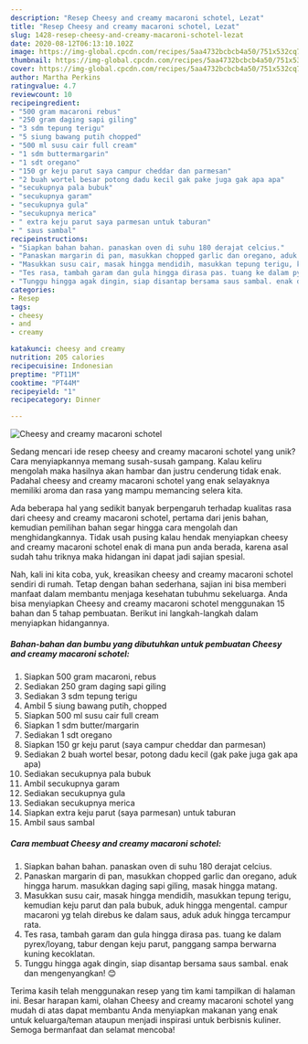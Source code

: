 ```yaml
---
description: "Resep Cheesy and creamy macaroni schotel, Lezat"
title: "Resep Cheesy and creamy macaroni schotel, Lezat"
slug: 1428-resep-cheesy-and-creamy-macaroni-schotel-lezat
date: 2020-08-12T06:13:10.102Z
image: https://img-global.cpcdn.com/recipes/5aa4732bcbcb4a50/751x532cq70/cheesy-and-creamy-macaroni-schotel-foto-resep-utama.jpg
thumbnail: https://img-global.cpcdn.com/recipes/5aa4732bcbcb4a50/751x532cq70/cheesy-and-creamy-macaroni-schotel-foto-resep-utama.jpg
cover: https://img-global.cpcdn.com/recipes/5aa4732bcbcb4a50/751x532cq70/cheesy-and-creamy-macaroni-schotel-foto-resep-utama.jpg
author: Martha Perkins
ratingvalue: 4.7
reviewcount: 10
recipeingredient:
- "500 gram macaroni rebus"
- "250 gram daging sapi giling"
- "3 sdm tepung terigu"
- "5 siung bawang putih chopped"
- "500 ml susu cair full cream"
- "1 sdm buttermargarin"
- "1 sdt oregano"
- "150 gr keju parut saya campur cheddar dan parmesan"
- "2 buah wortel besar potong dadu kecil gak pake juga gak apa apa"
- "secukupnya pala bubuk"
- "secukupnya garam"
- "secukupnya gula"
- "secukupnya merica"
- " extra keju parut saya parmesan untuk taburan"
- " saus sambal"
recipeinstructions:
- "Siapkan bahan bahan. panaskan oven di suhu 180 derajat celcius."
- "Panaskan margarin di pan, masukkan chopped garlic dan oregano, aduk hingga harum. masukkan daging sapi giling, masak hingga matang."
- "Masukkan susu cair, masak hingga mendidih, masukkan tepung terigu, kemudian keju parut dan pala bubuk, aduk hingga mengental. campur macaroni yg telah direbus ke dalam saus, aduk aduk hingga tercampur rata."
- "Tes rasa, tambah garam dan gula hingga dirasa pas. tuang ke dalam pyrex/loyang, tabur dengan keju parut, panggang sampa berwarna kuning kecoklatan."
- "Tunggu hingga agak dingin, siap disantap bersama saus sambal. enak dan mengenyangkan! 😊"
categories:
- Resep
tags:
- cheesy
- and
- creamy

katakunci: cheesy and creamy 
nutrition: 205 calories
recipecuisine: Indonesian
preptime: "PT11M"
cooktime: "PT44M"
recipeyield: "1"
recipecategory: Dinner

---
```



![Cheesy and creamy macaroni schotel](https://img-global.cpcdn.com/recipes/5aa4732bcbcb4a50/751x532cq70/cheesy-and-creamy-macaroni-schotel-foto-resep-utama.jpg)

Sedang mencari ide resep cheesy and creamy macaroni schotel yang unik? Cara menyiapkannya memang susah-susah gampang. Kalau keliru mengolah maka hasilnya akan hambar dan justru cenderung tidak enak. Padahal cheesy and creamy macaroni schotel yang enak selayaknya memiliki aroma dan rasa yang mampu memancing selera kita.



Ada beberapa hal yang sedikit banyak berpengaruh terhadap kualitas rasa dari cheesy and creamy macaroni schotel, pertama dari jenis bahan, kemudian pemilihan bahan segar hingga cara mengolah dan menghidangkannya. Tidak usah pusing kalau hendak menyiapkan cheesy and creamy macaroni schotel enak di mana pun anda berada, karena asal sudah tahu triknya maka hidangan ini dapat jadi sajian spesial.


Nah, kali ini kita coba, yuk, kreasikan cheesy and creamy macaroni schotel sendiri di rumah. Tetap dengan bahan sederhana, sajian ini bisa memberi manfaat dalam membantu menjaga kesehatan tubuhmu sekeluarga. Anda bisa menyiapkan Cheesy and creamy macaroni schotel menggunakan 15 bahan dan 5 tahap pembuatan. Berikut ini langkah-langkah dalam menyiapkan hidangannya.

<!--inarticleads1-->

##### Bahan-bahan dan bumbu yang dibutuhkan untuk pembuatan Cheesy and creamy macaroni schotel:

1. Siapkan 500 gram macaroni, rebus
1. Sediakan 250 gram daging sapi giling
1. Sediakan 3 sdm tepung terigu
1. Ambil 5 siung bawang putih, chopped
1. Siapkan 500 ml susu cair full cream
1. Siapkan 1 sdm butter/margarin
1. Sediakan 1 sdt oregano
1. Siapkan 150 gr keju parut (saya campur cheddar dan parmesan)
1. Sediakan 2 buah wortel besar, potong dadu kecil (gak pake juga gak apa apa)
1. Sediakan secukupnya pala bubuk
1. Ambil secukupnya garam
1. Sediakan secukupnya gula
1. Sediakan secukupnya merica
1. Siapkan  extra keju parut (saya parmesan) untuk taburan
1. Ambil  saus sambal




<!--inarticleads2-->

##### Cara membuat Cheesy and creamy macaroni schotel:

1. Siapkan bahan bahan. panaskan oven di suhu 180 derajat celcius.
1. Panaskan margarin di pan, masukkan chopped garlic dan oregano, aduk hingga harum. masukkan daging sapi giling, masak hingga matang.
1. Masukkan susu cair, masak hingga mendidih, masukkan tepung terigu, kemudian keju parut dan pala bubuk, aduk hingga mengental. campur macaroni yg telah direbus ke dalam saus, aduk aduk hingga tercampur rata.
1. Tes rasa, tambah garam dan gula hingga dirasa pas. tuang ke dalam pyrex/loyang, tabur dengan keju parut, panggang sampa berwarna kuning kecoklatan.
1. Tunggu hingga agak dingin, siap disantap bersama saus sambal. enak dan mengenyangkan! 😊




Terima kasih telah menggunakan resep yang tim kami tampilkan di halaman ini. Besar harapan kami, olahan Cheesy and creamy macaroni schotel yang mudah di atas dapat membantu Anda menyiapkan makanan yang enak untuk keluarga/teman ataupun menjadi inspirasi untuk berbisnis kuliner. Semoga bermanfaat dan selamat mencoba!
